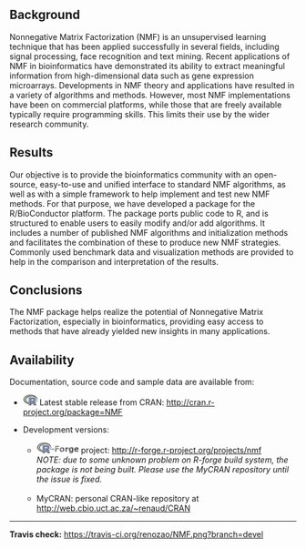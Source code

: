 ## Background

Nonnegative Matrix Factorization (NMF) is an unsupervised learning technique that has been applied successfully in several fields, including signal processing, face recognition and text mining.
Recent applications of NMF in bioinformatics have demonstrated its ability to extract meaningful information from high-dimensional data such as gene expression microarrays. Developments in NMF theory and applications have resulted in a variety of algorithms and methods.
However, most NMF implementations have been on commercial platforms, while those that are freely available typically require programming skills.
This limits their use by the wider research community.

## Results
Our objective is to provide the bioinformatics community with an open-source, easy-to-use and unified interface to standard NMF algorithms, as well as with a simple framework to help implement and test new NMF methods.
For that purpose, we have developed a package for the R/BioConductor platform. The package ports public code to R, and is structured to enable users to easily modify and/or add algorithms.
It includes a number of published NMF algorithms and initialization methods and facilitates the combination of these to produce new NMF strategies.
Commonly used benchmark data and visualization methods are provided to help in the comparison and interpretation of the results.

## Conclusions
The NMF package helps realize the potential of Nonnegative Matrix Factorization, especially in bioinformatics, providing easy access to methods that have already yielded new insights in many applications.

## Availability

Documentation, source code and sample data are available from:

* ![](img/r-icon.jpg) Latest stable release from CRAN: http://cran.r-project.org/package=NMF

* Development versions: 
	* ![](img/r-forge-icon.png) project: http://r-forge.r-project.org/projects/nmf<br />
_NOTE: due to some unknown problem on R-forge build system, the package is not being built. Please use the MyCRAN repository until the issue is fixed._<br /><br />
	* MyCRAN: personal CRAN-like repository at http://web.cbio.uct.ac.za/~renaud/CRAN

-----
__Travis check:__ https://travis-ci.org/renozao/NMF.png?branch=devel 
